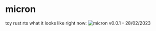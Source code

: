# micron
toy rust rts
what it looks like right now:
![micron v0.0.1 - 28/02/2023](https://user-images.githubusercontent.com/7277229/221470208-31a473eb-9569-4587-a287-1da611cc2724.png)
